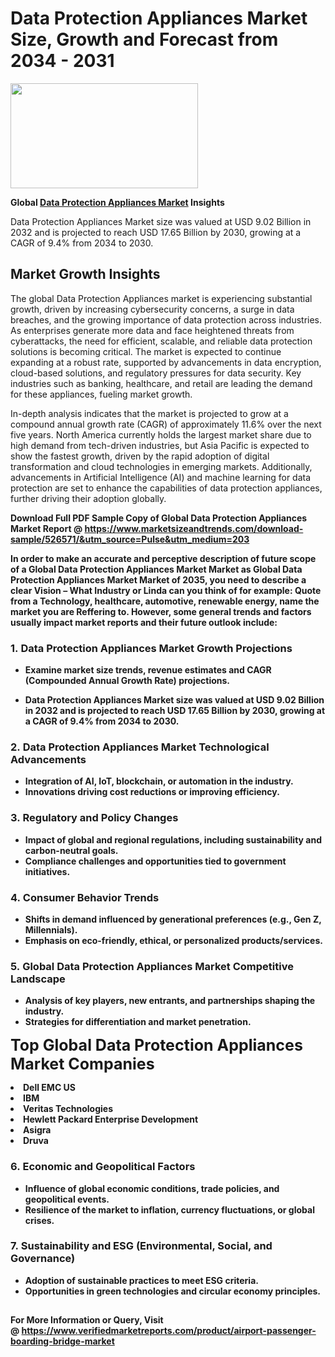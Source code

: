 <H1>Data Protection Appliances Market Size, Growth and Forecast from 2034 - 2031</H1><img class="aligncenter size-medium wp-image-584254" src="https://thirdeyenews.in/wp-content/uploads/2034/09/Global-Market-Research-300x168.jpeg" alt="" width="300" height="168" /><p><strong>Global&nbsp;<a href="https://www.marketsizeandtrends.com/download-sample/526571/&amp;utm_source=Pulse&amp;utm_medium=203">Data Protection Appliances Market</a> Insights</strong></p><p>Data Protection Appliances Market size was valued at USD 9.02 Billion in 2032 and is projected to reach USD 17.65 Billion by 2030, growing at a CAGR of 9.4% from 2034 to 2030.</p><p><h2>Market Growth Insights</h2> <p>The global Data Protection Appliances market is experiencing substantial growth, driven by increasing cybersecurity concerns, a surge in data breaches, and the growing importance of data protection across industries. As enterprises generate more data and face heightened threats from cyberattacks, the need for efficient, scalable, and reliable data protection solutions is becoming critical. The market is expected to continue expanding at a robust rate, supported by advancements in data encryption, cloud-based solutions, and regulatory pressures for data security. Key industries such as banking, healthcare, and retail are leading the demand for these appliances, fueling market growth.</p> <p><strong></strong></p> <p>In-depth analysis indicates that the market is projected to grow at a compound annual growth rate (CAGR) of approximately 11.6% over the next five years. North America currently holds the largest market share due to high demand from tech-driven industries, but Asia Pacific is expected to show the fastest growth, driven by the rapid adoption of digital transformation and cloud technologies in emerging markets. Additionally, advancements in Artificial Intelligence (AI) and machine learning for data protection are set to enhance the capabilities of data protection appliances, further driving their adoption globally.</p> <p><strong></p><p><span class=""><strong>Download Full PDF Sample Copy of Global Data Protection Appliances Market Report</strong> @ <a href="https://www.marketsizeandtrends.com/download-sample/526571/&amp;utm_source=Pulse&amp;utm_medium=203" target="_blank">https://www.marketsizeandtrends.com/download-sample/526571/&amp;utm_source=Pulse&amp;utm_medium=203</a></span></p><p>In order to make an accurate and perceptive description of future scope of a Global&nbsp;Data Protection Appliances Market Market as Global&nbsp;Data Protection Appliances Market Market of 2035, you need to describe a clear Vision &ndash; What Industry or Linda can you think of for example: Quote from a Technology, healthcare, automotive, renewable energy, name the market you are Reffering to. However, some general trends and factors usually impact market reports and their future outlook include:</p><h3>1.&nbsp;<strong>Data Protection Appliances Market Growth Projections</strong></h3><ul><li>Examine market size trends, revenue estimates and CAGR (Compounded Annual Growth Rate) projections.</li><li><p>Data Protection Appliances Market size was valued at USD 9.02 Billion in 2032 and is projected to reach USD 17.65 Billion by 2030, growing at a CAGR of 9.4% from 2034 to 2030.</p></li></ul><h3>2.&nbsp;<strong>Data Protection Appliances Market Technological Advancements</strong></h3><ul><li>Integration of AI, IoT, blockchain, or automation in the industry.</li><li>Innovations driving cost reductions or improving efficiency.</li></ul><h3>3.&nbsp;<strong>Regulatory and Policy Changes</strong></h3><ul><li>Impact of global and regional regulations, including sustainability and carbon-neutral goals.</li><li>Compliance challenges and opportunities tied to government initiatives.</li></ul><h3>4.&nbsp;<strong>Consumer Behavior Trends</strong></h3><ul><li>Shifts in demand influenced by generational preferences (e.g., Gen Z, Millennials).</li><li>Emphasis on eco-friendly, ethical, or personalized products/services.</li></ul><h3>5.&nbsp;<strong>Global Data Protection Appliances Market Competitive Landscape</strong></h3><ul><li>Analysis of key players, new entrants, and partnerships shaping the industry.</li><li>Strategies for differentiation and market penetration.</li></ul><p data-pm-slice="1 1 []"><span style="color: inherit; font-family: inherit; font-size: 25px;">Top Global Data Protection Appliances Market Companies</span></p><div class="" data-test-id=""><p><li>Dell EMC US</li><li> IBM</li><li> Veritas Technologies</li><li> Hewlett Packard Enterprise Development</li><li> Asigra</li><li> Druva</li></p></div><h3>6.&nbsp;<strong>Economic and Geopolitical Factors</strong></h3><ul><li>Influence of global economic conditions, trade policies, and geopolitical events.</li><li>Resilience of the market to inflation, currency fluctuations, or global crises.</li></ul><h3>7.&nbsp;<strong>Sustainability and ESG (Environmental, Social, and Governance)</strong></h3><ul><li>Adoption of sustainable practices to meet ESG criteria.</li><li>Opportunities in green technologies and circular economy principles.</li></ul><h2><strong style="font-size: 14px;">For More Information or Query, Visit @&nbsp;</strong><a style="background-color: #ffffff; font-size: 14px;" href="https://www.marketsizeandtrends.com/report/data-protection-appliances-market/" target="_blank">https://www.verifiedmarketreports.com/product/airport-passenger-boarding-bridge-market</a></h2>
